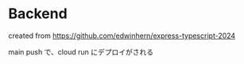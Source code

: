# Backend

created from https://github.com/edwinhern/express-typescript-2024

main push で、cloud run にデプロイがされる
